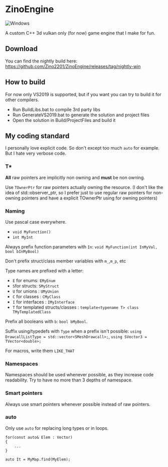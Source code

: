 # ZinoEngine

![Windows](https://github.com/Zino2201/ZinoEngine/workflows/Windows/badge.svg)

A custom C++ 3d vulkan only (for now) game engine that I make for fun.

## Download

You can find the nightly build here: https://github.com/Zino2201/ZinoEngine/releases/tag/nightly-win

## How to build

For now only VS2019 is supported, but if you want you can try to build it for other compilers.

- Run BuildLibs.bat to compile 3rd party libs
- Run GenerateVS2019.bat to generate the solution and project files
- Open the solution in Build/ProjectFiles and build it

## My coding standard

I personally love explicit code. So don't except too much `auto` for example. But I hate very verbose code.

### T*

**All** raw pointers are implicitly non owning and **must** be non owning. 

Use `TOwnerPtr` for raw pointers actually owning the resource.
(I don't like the idea of std::observer_ptr, so I prefer just to use regular raw pointers for non-owning pointers and have a explicit TOwnerPtr using for owning pointers)

### Naming

Use pascal case everywhere.

- `void MyFunction()`
- `int MyInt`

Always prefix function parameters with `In`: `void MyFunction(int InMyVal, bool bInMyBool)`

Don't prefix struct/class member variables with `m_`,`m_p`, etc


Type names are prefixed with a letter:

- `E` for enums: `EMyEnum`
- `S`for structs: `SMyStruct`
- `U` for unions : `UMyUnion`
- `C` for classes : `CMyClass`
- `I` for interfaces : `IMyInterface`
- `T` for templated structs/classes : `template<typename T> class TMyTemplatedClass`

Prefix all booleans with `b`: `bool bMyBool`.

Suffix using/typedefs with `Type` when a prefix isn't possible: `using DrawcallListType = std::vector<SMeshDrawcall>;`, `using SVector3 = TVector<double>;`

For macros, write them `LIKE_THAT`

### Namespaces
Namespaces should be used whenever possible, as they increase code readability. Try to have no more than 3 depths of namespace.


### Smart pointers

Always use smart pointers whenever possible instead of raw pointers.

### auto
Only use `auto` for replacing long types or in loops.

    for(const auto& Elem : Vector)
    {
        ...
    }

    auto It = MyMap.find(MyElem);


